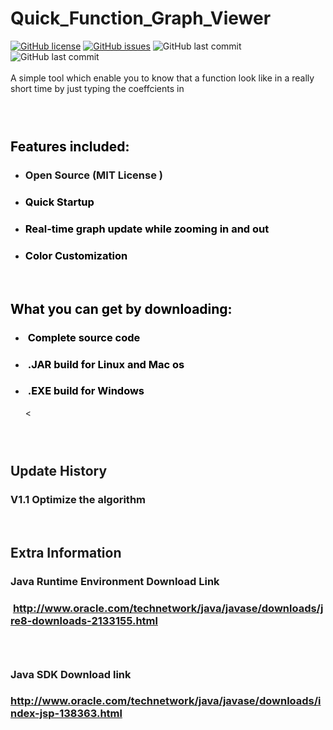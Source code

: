 # Quick_Function_Graph_Viewer
[![GitHub license](https://img.shields.io/github/license/FortyIX/Quick_Polynomial_Function_Graph_Generator.svg)](https://github.com/FortyIX/Quick_Polynomial_Function_Graph_Generator/blob/master/LICENSE) [![GitHub issues](https://img.shields.io/github/issues/FortyIX/Quick_Polynomial_Function_Graph_Generator.svg)](https://github.com/FortyIX/Quick_Polynomial_Function_Graph_Generator/issues) ![GitHub last commit](https://img.shields.io/github/last-commit/google/skia.svg)  ![GitHub last commit](https://img.shields.io/badge/Dev-Fu%20Zhang-blue.svg)
</br>
</br>
A simple tool which enable you to know that a function look like in a really short time by just typing the coeffcients in
<h3><strong><span style="color: #000000;">&nbsp;</span></strong></h3>
<h2><strong><span style="color: #000000;">Features included:</span></strong></h2>
<ul>
<li>
<h3><strong>Open Source (MIT License )</strong></h3>
</li>
<li>
<h3><span style="color: #000000;">Quick Startup</span></h3>
</li>
<li>
<h3><span style="color: #000000;">Real-time graph update while zooming in and out</span></h3>
</li>
<li>
<h3><span style="color: #000000;">Color Customization</span></h3>

</li>
</ul>
<p>&nbsp;</p>
<h2><strong><span style="color: #000000;">What you can get by downloading:</span></strong></h2>
<ul>
<li>
<h3><span style="color: #000000;">&nbsp;Complete source code</span></h3>
</li>
<li>
<h3><span style="color: #000000;">&nbsp;.JAR build for Linux and Mac os</span></h3>
</li>
<li>
<h3><span style="color: #000000;">&nbsp;.EXE build for Windows&nbsp;</span></h3>
</li>
<
</ul>
<h3>&nbsp;</h3>
<h2>Update History</h2>
<h3>V1.1 Optimize the algorithm&nbsp;</h3>
<p>&nbsp;</p>
<h2>Extra Information</h2>
<h3>Java Runtime Environment Download Link</h3>
<h3>&nbsp;<a href="http://www.oracle.com/technetwork/java/javase/downloads/jre8-downloads-2133155.html">http://www.oracle.com/technetwork/java/javase/downloads/jre8-downloads-2133155.html</a></h3>
<h3>&nbsp;</h3>
<h3>Java SDK Download link</h3>
<h3><a href="http://www.oracle.com/technetwork/java/javase/downloads/index-jsp-138363.html">http://www.oracle.com/technetwork/java/javase/downloads/index-jsp-138363.html</a></h3>
<p>&nbsp;</p>


